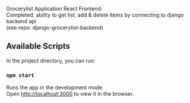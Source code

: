Grocerylist Application React Frontend:<br>
Completed: ability to get list, add & delete items by connecting to django backend api <br>
(see repo: django-grocerylist-backend)

## Available Scripts

In the project directory, you can run:

### `npm start`

Runs the app in the development mode.<br>
Open [http://localhost:3000](http://localhost:3000) to view it in the browser.
